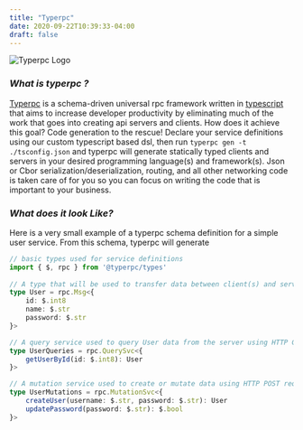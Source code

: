 ```yaml
---
title: "Typerpc"
date: 2020-09-22T10:39:33-04:00
draft: false
---
```


![Typerpc Logo](https://raw.githubusercontent.com/typerpc/typerpc/master/packages/docs/static/typerpc_logo.png)

### *What is typerpc ?*

[Typerpc](http://typerpc.run) is a schema-driven universal rpc framework written in [typescript](https://www.typescriptlang.org/) that aims to increase developer productivity by eliminating much of the work that goes into creating api servers and clients. How does it achieve this goal?  Code generation to the rescue! Declare your service definitions using our custom typescript based dsl, then run `typerpc gen -t ./tsconfig.json` and typerpc will generate statically typed clients and servers in your desired programming language(s) and framework(s). Json or Cbor serialization/deserialization, routing, and all other networking code is taken care of for you so you can focus on writing the code that is important to your business.

### *What does it look Like?*

Here is a very small example of a typerpc schema definition for a simple user service. From this schema, typerpc will generate  
```ts
// basic types used for service definitions
import { $, rpc } from '@typerpc/types'
 
// A type that will be used to transfer data between client(s) and server(s).  
type User = rpc.Msg<{
    id: $.int8
    name: $.str
    password: $.str
}>

// A query service used to query User data from the server using HTTP GET requests.
type UserQueries = rpc.QuerySvc<{
    getUserById(id: $.int8): User
}>

// A mutation service used to create or mutate data using HTTP POST requests.
type UserMutations = rpc.MutationSvc<{
    createUser(username: $.str, password: $.str): User
    updatePassword(password: $.str): $.bool
}>

```
